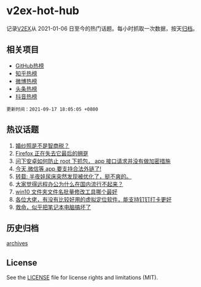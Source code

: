 # v2ex-hot-hub

 记录[V2EX](https://www.v2ex.com/)从 2021-01-06 日至今的热门话题。每小时抓取一次数据，按天[归档](archives)。
 
 ## 相关项目

- [GitHub热榜](https://github.com/snaildev/github-hot-hub)
- [知乎热榜](https://github.com/snaildev/zhihu-hot-hub)
- [微博热榜](https://github.com/snaildev/weibo-hot-hub)
- [头条热榜](https://github.com/snaildev/toutiao-hot-hub)
- [抖音热榜](https://github.com/snaildev/douyin-hot-hub)


 `更新时间：2021-09-17 18:05:05 +0800`

## 热议话题

1. [婚纱照是不是智商税？](https://www.v2ex.com/t/802367)
1. [Firefox 正在失去它最后的拥趸](https://www.v2ex.com/t/802450)
1. [问下安卓如何防止 root 下抓包， app 接口请求并没有做加密措施](https://www.v2ex.com/t/802359)
1. [今天,微信等 app 要支持合法外链了!](https://www.v2ex.com/t/802447)
1. [转载: 半夜娃尿床突然发现被优化了，挺不爽的。](https://www.v2ex.com/t/802488)
1. [大家觉得远程办公为什么在国内流行不起来？](https://www.v2ex.com/t/802493)
1. [win10 文件夹文件名批量修改工具哪个最好](https://www.v2ex.com/t/802437)
1. [各位大佬，有没有比较好用的虚拟定位软件，能支持钉钉打卡更好](https://www.v2ex.com/t/802371)
1. [救命，似乎把笔记本电脑搞坏了](https://www.v2ex.com/t/802412)

## 历史归档

[archives](archives)

## License

See the [LICENSE](LICENSE) file for license rights and limitations (MIT).
